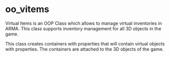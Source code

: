 # oo_vitems

Virtual Items is an OOP Class which allows to manage virtual inventories in ARMA. This class supports inventory management for all 3D objects in the game.

This class creates containers with properties that will contain virtual objects with properties. The containers are attached to the 3D objects of the game.